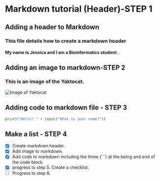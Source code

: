 # Markdown tutorial (Header)-STEP 1
## Adding a header to Markdown
### This file details how to create a markdown header 
#### My name is Jessica and I am a Bioinformatics student . 

## Adding an image to markdown-STEP 2
### This is an image of the Yaktocat.
![Image of Yaktocat](https://octodex.github.com/images/yaktocat.png)

## Adding code to markdown file - STEP 3
``` python
print("Hello! " + input("What is your name?"))
```
## Make a list - STEP 4
- [x] Create markdown header.
- [x] Add image to markdown.
- [x] Add code to markdown including the three (```) at the being and end of the code block.
- [x] progress to step 5. Create a checklist.
- [ ] Progress to step 6.

